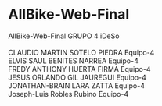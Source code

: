 # AllBike-Web-Final
AllBike-Web-Final GRUPO 4 iDeSo <br> 
 <br> 
CLAUDIO MARTIN	SOTELO PIEDRA	Equipo-4 <br> 
ELVIS SAUL	BENITES NARREA	Equipo-4 <br> 
FREDY ANTHONY	HUERTA FIRMA	Equipo-4 <br> 
JESUS ORLANDO	GIL JAUREGUI	Equipo-4 <br> 
JONATHAN-BRAIN	LARA ZATTA	Equipo-4 <br> 
Joseph-Luis	Robles Rubino	Equipo-4 <br> 
